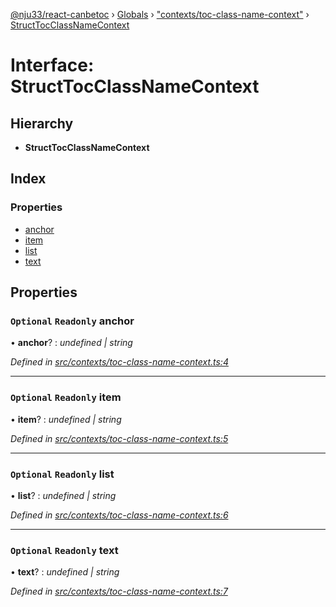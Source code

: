 [@nju33/react-canbetoc](../README.md) › [Globals](../globals.md) › ["contexts/toc-class-name-context"](../modules/_contexts_toc_class_name_context_.md) › [StructTocClassNameContext](_contexts_toc_class_name_context_.structtocclassnamecontext.md)

# Interface: StructTocClassNameContext

## Hierarchy

* **StructTocClassNameContext**

## Index

### Properties

* [anchor](_contexts_toc_class_name_context_.structtocclassnamecontext.md#optional-readonly-anchor)
* [item](_contexts_toc_class_name_context_.structtocclassnamecontext.md#optional-readonly-item)
* [list](_contexts_toc_class_name_context_.structtocclassnamecontext.md#optional-readonly-list)
* [text](_contexts_toc_class_name_context_.structtocclassnamecontext.md#optional-readonly-text)

## Properties

### `Optional` `Readonly` anchor

• **anchor**? : *undefined | string*

*Defined in [src/contexts/toc-class-name-context.ts:4](https://github.com/nju33/react-canbetoc/blob/9a57d40/src/contexts/toc-class-name-context.ts#L4)*

___

### `Optional` `Readonly` item

• **item**? : *undefined | string*

*Defined in [src/contexts/toc-class-name-context.ts:5](https://github.com/nju33/react-canbetoc/blob/9a57d40/src/contexts/toc-class-name-context.ts#L5)*

___

### `Optional` `Readonly` list

• **list**? : *undefined | string*

*Defined in [src/contexts/toc-class-name-context.ts:6](https://github.com/nju33/react-canbetoc/blob/9a57d40/src/contexts/toc-class-name-context.ts#L6)*

___

### `Optional` `Readonly` text

• **text**? : *undefined | string*

*Defined in [src/contexts/toc-class-name-context.ts:7](https://github.com/nju33/react-canbetoc/blob/9a57d40/src/contexts/toc-class-name-context.ts#L7)*
